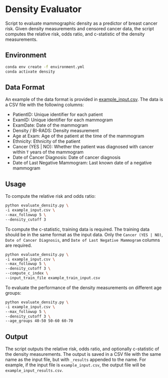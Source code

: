 # Density Evaluator

Script to evaluate mammographic density as a predictor of breast cancer risk. Given density measurements and censored cancer data, the script computes the relative risk, odds ratio, and c-statistic of the density measurements.

## Environment

```bash
conda env create -f environment.yml
conda activate density
```

## Data Format

An example of the data format is provided in [example_input.csv](example_input.csv). The data is a CSV file with the following columns:

- PatientID: Unique identifier for each patient
- ExamID: Unique identifier for each mammogram
- ExamDate: Date of the mammogram
- Density / BI-RADS: Density measurement 
- Age at Exam: Age of the patient at the time of the mammogram
- Ethnicity: Ethnicity of the patient
- Cancer (YES | NO): Whether the patient was diagnosed with cancer within `T`  years of the mammogram
- Date of Cancer Diagnosis: Date of cancer diagnosis
- Date of Last Negative Mammogram: Last known date of a negative mammogram

## Usage


To compute the relative risk and odds ratio:

```bash
python evaluate_density.py \
-i example_input.csv \
--max_followup 5 \
--density_cutoff 3
```

To compute the c-statistic, training data is required. The training data should be in the same format as the input data. Only the 
`Cancer (YES | NO)`, `Date of Cancer Diagnosis`, and `Date of Last Negative Mammogram` columns are required.

```bash
python evaluate_density.py \
-i example_input.csv \
--max_followup 5 \
--density_cutoff 3 \
--compute_c_index \
--input_train_file example_train_input.csv
```

To evaluate the performance of the density measurements on different age groups:

```bash
python evaluate_density.py \
-i example_input.csv \
--max_followup 5 \
--density_cutoff 3 \
--age_groups 40-50 50-60 60-70
```

## Output
The script outputs the relative risk, odds ratio, and optionally c-statistic of the density measurements. The output is saved in a CSV file with the same name as the input file, but with `_results` appended to the name. For example, if the input file is `example_input.csv`, the output file will be `example_input_results.csv`.